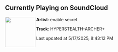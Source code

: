 ## Currently Playing on SoundCloud

[<img align="left" width="100" src="https://i1.sndcdn.com/artworks-GQLX8gkrpM9bKkxM-JXFUXw-t500x500.png">](https://soundcloud.com/enablesecret/steath-archer)

**Artist**: enable secret 

**Track**: HYPERSTEALTH-ARCHER+

Last updated at 5/17/2025, 8:43:12 PM

